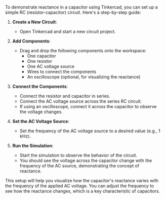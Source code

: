 To demonstrate reactance in a capacitor using Tinkercad, you can set up a simple RC (resistor-capacitor) circuit. Here's a step-by-step guide:

1. **Create a New Circuit**:
   - Open Tinkercad and start a new circuit project.

2. **Add Components**:
   - Drag and drop the following components onto the workspace:
     - One capacitor
     - One resistor
     - One AC voltage source
     - Wires to connect the components
     - An oscilloscope (optional, for visualizing the reactance)

3. **Connect the Components**:
   - Connect the resistor and capacitor in series.
   - Connect the AC voltage source across the series RC circuit.
   - If using an oscilloscope, connect it across the capacitor to observe the voltage changes.

4. **Set the AC Voltage Source**:
   - Set the frequency of the AC voltage source to a desired value (e.g., 1 kHz).

5. **Run the Simulation**:
   - Start the simulation to observe the behavior of the circuit.
   - You should see the voltage across the capacitor change with the frequency of the AC source, demonstrating the concept of reactance.

This setup will help you visualize how the capacitor's reactance varies with the frequency of the applied AC voltage. You can adjust the frequency to see how the reactance changes, which is a key characteristic of capacitors.
